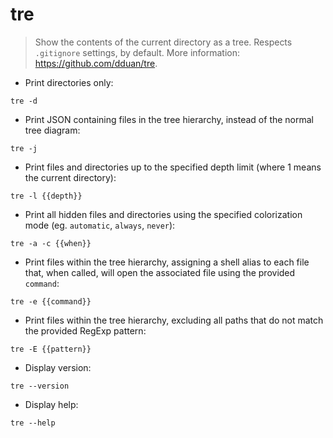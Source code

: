 # tre

> Show the contents of the current directory as a tree.
> Respects `.gitignore` settings, by default.
> More information: <https://github.com/dduan/tre>.

- Print directories only:

`tre -d`

- Print JSON containing files in the tree hierarchy, instead of the normal tree diagram:

`tre -j`

- Print files and directories up to the specified depth limit (where 1 means the current directory):

`tre -l {{depth}}`

- Print all hidden files and directories using the specified colorization mode (eg. `automatic`, `always`, `never`):

`tre -a -c {{when}}`

- Print files within the tree hierarchy, assigning a shell alias to each file that, when called, will open the associated file using the provided `command`:

`tre -e {{command}}`

- Print files within the tree hierarchy, excluding all paths that do not match the provided RegExp pattern:

`tre -E {{pattern}}`

- Display version:

`tre --version`

- Display help:

`tre --help`

